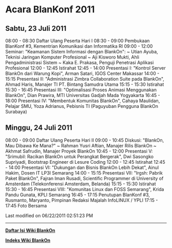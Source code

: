 # Acara BlanKonf 2011

## Sabtu, 23 Juli 2011
08:00 - 08:30 Daftar Ulang Peserta Hari I
08:30 - 09:00 Pembukaan BlanKonf #3, Kementrian Komunikasi dan Informatika RI
09:00 - 12:00 Seminar: "Keamanan Sistem Informasi dengan BlankOn":
     ~ Utian Ayuba, Teknisi Jaringan Komputer Profesional
     ~ Aji Kisworo Mukti, Ahli Pengadministrasi Sistem
     ~ Kaka E. Prakasa, Penguji Penetrasi Aplikasi Profesional
12:00 - 12:45 Istirahat
12:45 - 14:00 Presentasi I: "Kontrol Server BlankOn dari Warung Kopi", Arman
Satari, IGOS Center Makassar
14:00 - 15:15 Presentasi II: "Administrasi Zimbra Collaboration Suite pada
BlankOn", Ahmad Haris, Manajer TI PT. Bintang Samudra Utama
15:15 - 15:30 Istirahat
15:30 - 16:45 Presentasi III: "Optimalisasi Proses Animasi Menggunakan
BlankOn", Dian Prawira, MTI Universitas Gadjah Mada Yogyakarta
16:45 - 18:00 Presentasi IV: "Membentuk Komunitas BlankOn", Cahaya Maulidan,
Pelajar SMU, Yoza Adrianus, Pebisnis TI (Paguyuban Pengguna BlankOn Surabaya)

## Minggu, 24 Juli 2011
08:00 - 09:00 Daftar Ulang Peserta Hari II
09:00 - 10:45 Diskusi: "BlankOn, Mau Dibawa Ke Mana?"
     ~ Rahman Yusri Aftian, Manajer Rilis BlankOn
     ~ Akhmat Safrudin, Manajer Proyek BlankOn
10:45 - 12:00 Presentasi V: "Srimubil: Racikan BlankOn untuk Perangkat
Bergerak", Dwi Sasongko Supriyadi, Bootstrap Engineer di Lesure Coding
12:00 - 12:45 Istirahat
12:45 - 14:00 Presentasi VI: "Dukungan dan Bisnis BlankOn Lebih Dekat", Ainul
Hakim, Dosen IT LP3I Semarang
14:00 - 15:15 Presentasi VII: "Irgsh: Pabrik Paket BlankOn", Fajran Iman
Rusadi, Scientific Programmer di University of Amsterdam (Telekonferensi
Amsterdam, Belanda)
15:15 - 15:30 Istirahat
15:30 - 16:45 Presentasi VIII: "Komunitas Linux dan FOSS Semarang", Krida Pandu
Gunata, KPLI Semarang
16:45 - 17:15 Penutupan BlanKonf #3, Rusmanto, Maryanto, Pimpinan Redaksi
Majalah InfoLINUX / YPLI
17:15 - 17:45 Foto Bersama

Last modified on 06/22/2011 02:51:23 PM



---
[**Daftar Isi Wiki BlankOn**](/DaftarIsi/README.md)
 
[**Indeks Wiki BlankOn**](/Indeks.md)



